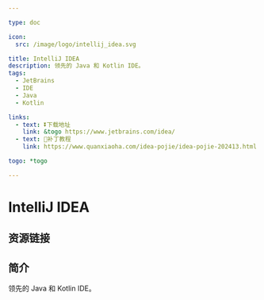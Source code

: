 ```yaml
---

type: doc

icon:
  src: /image/logo/intellij_idea.svg

title: IntelliJ IDEA
description: 领先的 Java 和 Kotlin IDE。
tags:
  - JetBrains
  - IDE
  - Java
  - Kotlin

links:
  - text: ⏬下载地址
    link: &togo https://www.jetbrains.com/idea/
  - text: 🚧补丁教程
    link: https://www.quanxiaoha.com/idea-pojie/idea-pojie-202413.html

togo: *togo

---
```


<ShowLogo />

# IntelliJ IDEA

<ShowTags />

<ShowBreadcrumb />

## 资源链接

<ShowLinks />

## 简介

领先的 Java 和 Kotlin IDE。
